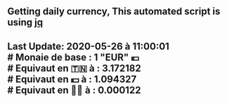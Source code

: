 ## Getting daily currency, This automated script is using [jq](https://stedolan.github.io/jq/)
## Last Update:  2020-05-26 à 11:00:01 </br># Monaie de base : 1 "EUR" 💶 </br> # Equivaut en 🇹🇳 à :  3.172182 </br> # Equivaut en 💵 à : 1.094327</br> # Equivaut en 🐱‍💻 à :  0.000122

